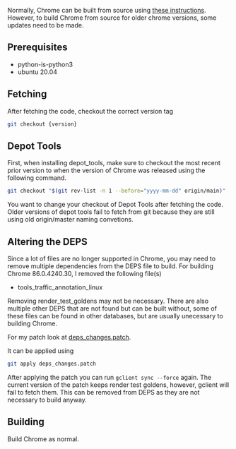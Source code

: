 Normally, Chrome can be built from source using [these instructions](https://chromium.googlesource.com/chromium/src/+/main/docs/android_build_instructions.md). However, to build Chrome from source for older chrome versions, some updates need to be made. 

## Prerequisites
  - python-is-python3
  - ubuntu 20.04

## Fetching
After fetching the code, checkout the correct version tag
```bash
git checkout {version}
```

## Depot Tools
First, when installing depot_tools, make sure to checkout the most recent prior version to when the version of Chrome was released using the following command.
```bash
git checkout "$(git rev-list -n 1 --before="yyyy-mm-dd" origin/main)"
``` 
You want to change your checkout of Depot Tools after fetching the code. Older versions of depot tools fail to fetch from git because they are still using old origin/master naming convetions. 

## Altering the DEPS
Since a lot of files are no longer supported in Chrome, you may need to remove multiple dependencies from the DEPS file to build. For building Chrome 86.0.4240.30, I removed the following file(s)
  - tools_traffic_annotation_linux 

Removing render_test_goldens may not be necessary. There are also multiple other DEPS that are not found but can be built without, some of these files can be found in other databases, but are usually unecessary to building Chrome. 

For my patch look at [deps_changes.patch](deps_changes.patch).

It can be applied using
```bash
git apply deps_changes.patch
```

After applying the patch you can run `gclient sync --force` again. The current version of the patch keeps render test goldens, however, gclient will fail to fetch them. This can be removed from DEPS as they are not necessary to build anyway. 

## Building
Build Chrome as normal. 
